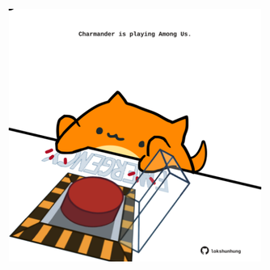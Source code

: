 <!-- built at 31/12/2022, 21:01:04 UTC -->
<p align="center">
  <img width="500" height="500" src="./ReadmeImage.svg">
</p>
